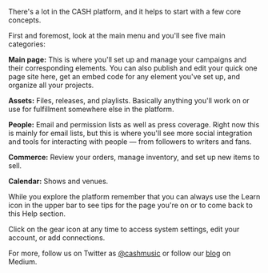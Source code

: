 There's a lot in the CASH platform, and it helps to start with a few core concepts. 

First and foremost, look at the main menu and you'll see five main categories:  

  **Main page:** This is where you'll set up and manage your campaigns and their corresponding elements. You can also publish and edit your quick one page site here, get an embed code for any element you've set up, and organize all your projects. 
  
  **Assets:** Files, releases, and playlists. Basically anything you'll work on or use for 
   fulfillment somewhere else in the platform.

  **People:** Email and permission lists as well as press coverage. Right now this is mainly 
   for email lists, but this is where you'll see more social integration and tools for interacting 
   with people — from followers to writers and fans.

  **Commerce:** Review your orders, manage inventory, and set up new items to sell.

  **Calendar:** Shows and venues.


While you explore the platform remember that you can always use the Learn icon in the upper bar to see 
tips for the page you're on or to come back to this Help section. 

Click on the gear icon at any time to access system settings, edit your account,
or add connections. 

For more, follow us on Twitter as [@cashmusic](http://twitter.com/cashmusic) or follow our 
[blog](https://medium.com/cash-music/) on Medium.
